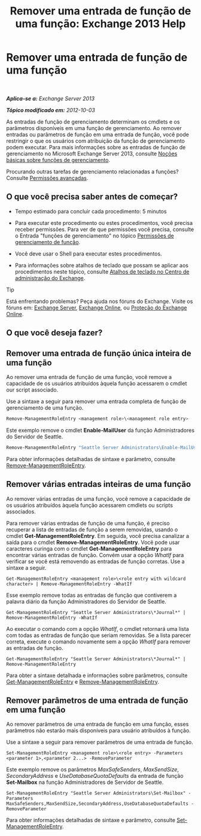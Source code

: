 ﻿---
title: 'Remover uma entrada de função de uma função: Exchange 2013 Help'
TOCTitle: Remover uma entrada de função de uma função
ms:assetid: 4736367a-750f-44d3-8a20-5149bd35e9ff
ms:mtpsurl: https://technet.microsoft.com/pt-br/library/Dd297947(v=EXCHG.150)
ms:contentKeyID: 50485519
ms.date: 05/22/2018
mtps_version: v=EXCHG.150
ms.translationtype: MT
---

# Remover uma entrada de função de uma função

 

_**Aplica-se a:** Exchange Server 2013_

_**Tópico modificado em:** 2012-10-03_

As entradas de função de gerenciamento determinam os cmdlets e os parâmetros disponíveis em uma função de gerenciamento. Ao remover entradas ou parâmetros de função em uma entrada de função, você pode restringir o que os usuários com atribuição da função de gerenciamento podem executar. Para mais informações sobre as entradas de função de gerenciamento no Microsoft Exchange Server 2013, consulte [Noções básicas sobre funções de gerenciamento](understanding-management-roles-exchange-2013-help.md).

Procurando outras tarefas de gerenciamento relacionadas a funções? Consulte [Permissões avançadas](advanced-permissions-exchange-2013-help.md).

## O que você precisa saber antes de começar?

  - Tempo estimado para concluir cada procedimento: 5 minutos

  - Para executar este procedimento ou estes procedimentos, você precisa receber permissões. Para ver de que permissões você precisa, consulte o Entrada "funções de gerenciamento" no tópico [Permissões de gerenciamento de função](role-management-permissions-exchange-2013-help.md).

  - Você deve usar o Shell para executar estes procedimentos.

  - Para informações sobre atalhos de teclado que possam se aplicar aos procedimentos neste tópico, consulte [Atalhos de teclado no Centro de administração do Exchange](keyboard-shortcuts-in-the-exchange-admin-center-exchange-online-protection-help.md).


> [!TIP]
> Está enfrentando problemas? Peça ajuda nos fóruns do Exchange. Visite os fóruns em: <A href="https://go.microsoft.com/fwlink/p/?linkid=60612">Exchange Server</A>, <A href="https://go.microsoft.com/fwlink/p/?linkid=267542">Exchange Online</A>, ou <A href="https://go.microsoft.com/fwlink/p/?linkid=285351">Proteção do Exchange Online</A>.



## O que você deseja fazer?

## Remover uma entrada de função única inteira de uma função

Ao remover uma entrada de função de uma função, você remove a capacidade de os usuários atribuídos àquela função acessarem o cmdlet our script associado.

Use a sintaxe a seguir para remover uma entrada completa de função de gerenciamento de uma função.

```powershell
Remove-ManagementRoleEntry <management role>\<management role entry>
```

Este exemplo remove o cmdlet **Enable-MailUser** da função Administradores do Servidor de Seattle.

```powershell
Remove-ManagementRoleEntry "Seattle Server Administrators\Enable-MailUser"
```

Para obter informações detalhadas de sintaxe e parâmetro, consulte [Remove-ManagementRoleEntry](https://technet.microsoft.com/pt-br/library/dd351187\(v=exchg.150\)).

## Remover várias entradas inteiras de uma função

Ao remover várias entradas de uma função, você remove a capacidade de os usuários atribuídos àquela função acessarem cmdlets ou scripts associados.

Para remover várias entradas de função de uma função, é preciso recuperar a lista de entradas de função a serem removidas, usando o cmdlet **Get-ManagementRoleEntry**. Em seguida, você precisa canalizar a saída para o cmdlet **Remove-ManagementRoleEntry**. Você pode usar caracteres curinga com o cmdlet **Get-ManagementRoleEntry** para encontrar várias entradas de função. Convém usar a opção *WhatIf* para verificar se você está removendo as entradas de função corretas. Use a sintaxe a seguir.

    Get-ManagementRoleEntry <management role>\<role entry with wildcard character> | Remove-ManagementRoleEntry -WhatIf

Esse exemplo remove todas as entradas de função que contiverem a palavra diário da função Administradores do Servidor de Seattle.

    Get-ManagementRoleEntry "Seattle Server Administrators\*Journal*" | Remove-ManagementRoleEntry -WhatIf

Ao executar o comando com a opção *WhatIf*, o cmdlet retornará uma lista com todas as entradas de função que seriam removidas. Se a lista parecer correta, execute o comando novamente sem a opção *WhatIf* para remover as entradas de função.

    Get-ManagementRoleEntry "Seattle Server Administrators\*Journal*" | Remove-ManagementRoleEntry

Para obter a sintaxe detalhada e informações sobre parâmetros, consulte [Get-ManagementRoleEntry](https://technet.microsoft.com/pt-br/library/dd335210\(v=exchg.150\)) e [Remove-ManagementRoleEntry](https://technet.microsoft.com/pt-br/library/dd351187\(v=exchg.150\)).

## Remover parâmetros de uma entrada de função em uma função

Ao remover parâmetros de uma entrada de função em uma função, esses parâmetros não estarão mais disponíveis para usuário atribuídos à função.

Use a sintaxe a seguir para remover parâmetros de uma entrada de função.

    Set-ManagementRoleEntry <management role>\<role entry> -Parameters <parameter 1>,<parameter 2...> -RemoveParameter

Este exemplo remove os parâmetros *MaxSafeSenders*, *MaxSendSize*, *SecondaryAddress* e *UseDatabaseQuotaDefaults* da entrada de função **Set-Mailbox** na função Administradores de Servidor de Seattle.

    Set-ManagementRoleEntry "Seattle Server Administrators\Set-Mailbox" -Parameters MaxSafeSenders,MaxSendSize,SecondaryAddress,UseDatabaseQuotaDefaults -RemoveParameter

Para obter informações detalhadas de sintaxe e parâmetro, consulte [Set-ManagementRoleEntry](https://technet.microsoft.com/pt-br/library/dd351162\(v=exchg.150\)).

